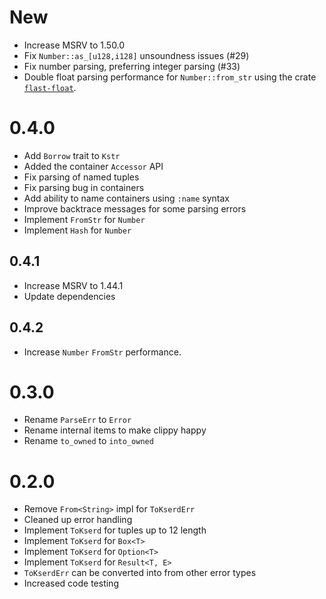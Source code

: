 
# New
- Increase MSRV to 1.50.0
- Fix `Number::as_[u128,i128]` unsoundness issues (#29)
- Fix number parsing, preferring integer parsing (#33)
- Double float parsing performance for `Number::from_str` using the crate
    [`flast-float`](https://crates.io/crates/fast-float).

# 0.4.0
- Add `Borrow` trait to `Kstr`
- Added the container `Accessor` API
- Fix parsing of named tuples
- Fix parsing bug in containers
- Add ability to name containers using `:name` syntax
- Improve backtrace messages for some parsing errors
- Implement `FromStr` for `Number`
- Implement `Hash` for `Number`

## 0.4.1
- Increase MSRV to 1.44.1
- Update dependencies

## 0.4.2
- Increase `Number` `FromStr` performance.

# 0.3.0
- Rename `ParseErr` to `Error`
- Rename internal items to make clippy happy
- Rename `to_owned` to `into_owned`

# 0.2.0
- Remove `From<String>` impl for `ToKserdErr`
- Cleaned up error handling
- Implement `ToKserd` for tuples up to 12 length
- Implement `ToKserd` for `Box<T>`
- Implement `ToKserd` for `Option<T>`
- Implement `ToKserd` for `Result<T, E>`
- `ToKserdErr` can be converted into from other error types
- Increased code testing
